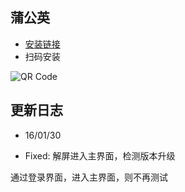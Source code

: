 
## 蒲公英

* [安装链接](http://www.pgyer.com/yh-i)
* 扫码安装

![QR Code](http://static.pgyer.com/app/qrcode/yh-i)

## 更新日志

* 16/01/30

* Fixed: 解屏进入主界面，检测版本升级

通过登录界面，进入主界面，则不再测试
